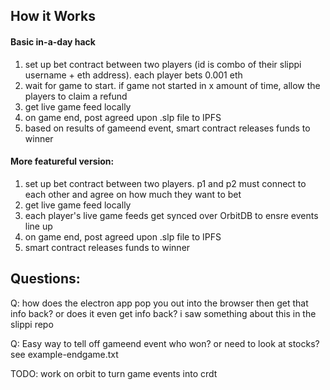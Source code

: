 ## How it Works

#### Basic in-a-day hack
1. set up bet contract between two players (id is combo of their slippi username + eth address). each player bets 0.001 eth
1. wait for game to start. if game not started in x amount of time, allow the players to claim a refund
1. get live game feed locally
1. on game end, post agreed upon .slp file to IPFS
1. based on results of gameend event, smart contract releases funds to winner


#### More featureful version:
1. set up bet contract between two players. p1 and p2 must connect to each other and agree on how much they want to bet
1. get live game feed locally
1. each player's live game feeds get synced over OrbitDB to ensre events line up
1. on game end, post agreed upon .slp file to IPFS
1. smart contract releases funds to winner


## Questions:
Q: how does the electron app pop you out into the browser then get that info back? or does it even get info back? i saw something about this in the slippi repo

Q: Easy way to tell off gameend event who won? or need to look at stocks? see example-endgame.txt

TODO: work on orbit to turn game events into crdt
